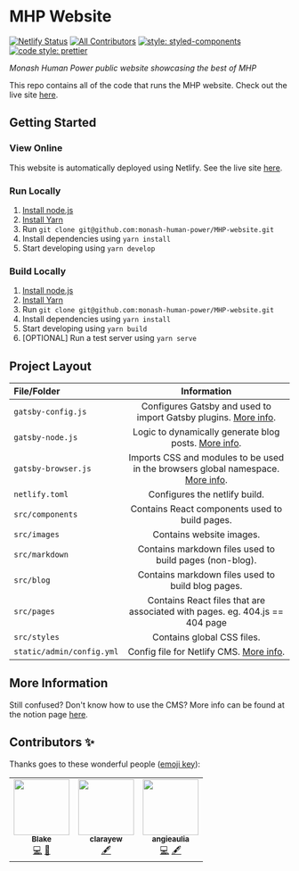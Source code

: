 # MHP Website

[![Netlify Status](https://api.netlify.com/api/v1/badges/4e11de4f-08a6-455e-a138-2c241560a582/deploy-status)](https://app.netlify.com/sites/mhp-test/deploys)
[![All Contributors](https://img.shields.io/badge/all_contributors-2-orange.svg?style=flat-square)](#contributors)
[![style: styled-components](https://img.shields.io/badge/style-%F0%9F%92%85%20styled--components-orange.svg?colorB=daa357&colorA=db748e)](https://github.com/styled-components/styled-components)
[![code style: prettier](https://img.shields.io/badge/code_style-prettier-ff69b4.svg?style=flat-square)](https://github.com/prettier/prettier)

_Monash Human Power public website showcasing the best of MHP_

This repo contains all of the code that runs the MHP website. Check out the live site [here](https://monashhumanpower.org).

## Getting Started

### View Online

This website is automatically deployed using Netlify. See the live site [here](https://monashhumanpower.org).

### Run Locally

1. [Install node.js](https://nodejs.org)
2. [Install Yarn](https://classic.yarnpkg.com/en/docs/install)
3. Run `git clone git@github.com:monash-human-power/MHP-website.git`
4. Install dependencies using `yarn install`
5. Start developing using `yarn develop`

### Build Locally

1. [Install node.js](https://nodejs.org)
2. [Install Yarn](https://classic.yarnpkg.com/en/docs/install)
3. Run `git clone git@github.com:monash-human-power/MHP-website.git`
4. Install dependencies using `yarn install`
5. Start developing using `yarn build`
6. [OPTIONAL] Run a test server using `yarn serve`

## Project Layout

| File/Folder               |                                                           Information                                                            |
| :------------------------ | :------------------------------------------------------------------------------------------------------------------------------: |
| `gatsby-config.js`        | Configures Gatsby and used to import Gatsby plugins. [More info](https://www.gatsbyjs.com/tutorial/plugin-and-theme-tutorials/). |
| `gatsby-node.js`          |                 Logic to dynamically generate blog posts. [More info](https://www.gatsbyjs.org/docs/node-apis/).                 |
| `gatsby-browser.js`       |  Imports CSS and modules to be used in the browsers global namespace. [More info](https://www.gatsbyjs.org/docs/browser-apis/).  |
| `netlify.toml`            |                                                  Configures the netlify build.                                                   |
| `src/components`          |                                          Contains React components used to build pages.                                          |
| `src/images`              |                                                     Contains website images.                                                     |
| `src/markdown`            |                                     Contains markdown files used to build pages (non-blog).                                      |
| `src/blog`                |                                        Contains markdown files used to build blog pages.                                         |
| `src/pages`               |                           Contains React files that are associated with pages. eg. 404.js == 404 page                            |
| `src/styles`              |                                                    Contains global CSS files.                                                    |
| `static/admin/config.yml` |                              Config file for Netlify CMS. [More info](https://www.netlifycms.org/).                              |

## More Information

Still confused? Don't know how to use the CMS? More info can be found at the notion page [here](https://www.notion.so/MHP-Website-534dbf67d07e4ad2b16445424bbdaca8).

## Contributors ✨

Thanks goes to these wonderful people ([emoji key](https://allcontributors.org/docs/en/emoji-key)):

<!-- ALL-CONTRIBUTORS-LIST:START - Do not remove or modify this section -->
<!-- prettier-ignore-start -->
<!-- markdownlint-disable -->
<table>
  <tr>
    <td align="center"><a href="https://github.com/Blake-Haydon"><img src="https://avatars2.githubusercontent.com/u/23159604?v=4?s=100" width="100px;" alt=""/><br /><sub><b>Blake</b></sub></a><br /><a href="https://github.com/monash-human-power /MHP-Website/commits?author=Blake-Haydon" title="Code">💻</a> <a href="https://github.com/monash-human-power /MHP-Website/commits?author=Blake-Haydon" title="Documentation">📖</a></td>
    <td align="center"><a href="https://github.com/clarayew"><img src="https://avatars0.githubusercontent.com/u/71205412?v=4?s=100" width="100px;" alt=""/><br /><sub><b>clarayew</b></sub></a><br /><a href="#content-clarayew" title="Content">🖋</a></td>
    <td align="center"><a href="https://github.com/angieaulia"><img src="https://avatars2.githubusercontent.com/u/71426239?v=4?s=100" width="100px;" alt=""/><br /><sub><b>angieaulia</b></sub></a><br /><a href="https://github.com/monash-human-power /MHP-Website/commits?author=angieaulia" title="Code">💻</a> <a href="#content-angieaulia" title="Content">🖋</a></td>
  </tr>
</table>

<!-- markdownlint-restore -->
<!-- prettier-ignore-end -->

<!-- ALL-CONTRIBUTORS-LIST:END -->
